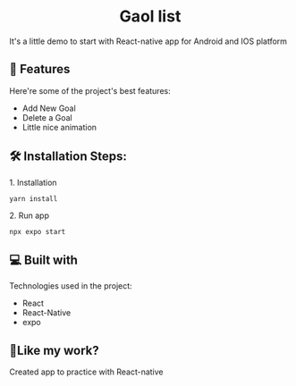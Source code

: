 <h1 align="center" id="title">Gaol list</h1>

<p id="description">It's a little demo to start with React-native app for Android and IOS platform</p>

  
  
<h2>🧐 Features</h2>

Here're some of the project's best features:

*   Add New Goal
*   Delete a Goal
*   Little nice animation

<h2>🛠️ Installation Steps:</h2>
<p>1. Installation</p>

```
yarn install
```

<p>2. Run app</p>

```
npx expo start
```
  
<h2>💻 Built with</h2>

Technologies used in the project:

*   React
*   React-Native
*   expo

<h2>💖Like my work?</h2>

Created app to practice with React-native
